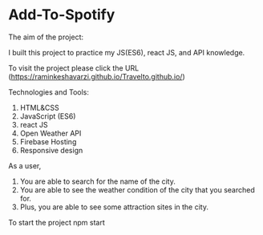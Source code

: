 # Add-To-Spotify

The aim of the project:

I built this project to practice my JS(ES6), react JS, and API knowledge. 

To visit the project please click the URL 
(https://raminkeshavarzi.github.io/Travelto.github.io/)


Technologies and Tools:

1) HTML&CSS
2) JavaScript (ES6)
3) react JS
5) Open Weather API
6) Firebase Hosting 
7) Responsive design


 
 As a user, 
 1) You are able to search for the name of the city.
 2) You are able to see the weather condition of the city that you searched for.
 3) Plus, you are able to see some attraction sites in the city.


To start the project
npm start